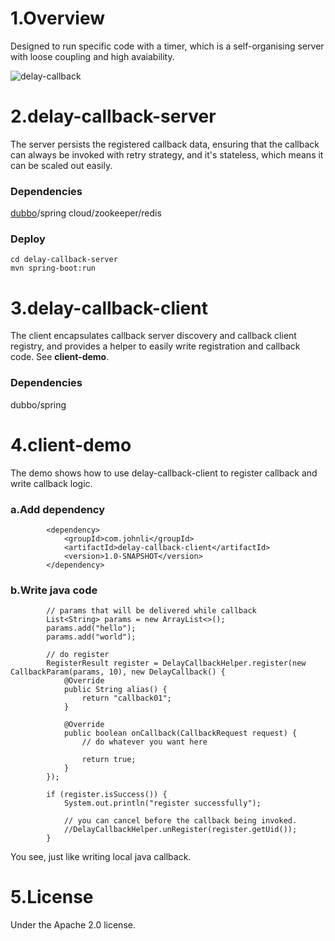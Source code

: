 
# 1.Overview

Designed to run specific code with a timer, which is a self-organising server with loose coupling and high avaiability.

![delay-callback](https://user-images.githubusercontent.com/1615053/45608444-715ae880-ba85-11e8-8484-22494f1259a2.png)

# 2.delay-callback-server
The server persists the registered callback data, ensuring that the callback can always be invoked with retry strategy, and it's stateless, which means it can be scaled out easily.

### Dependencies
[dubbo](http://dubbo.apache.org/en-us)/spring cloud/zookeeper/redis

### Deploy
```
cd delay-callback-server
mvn spring-boot:run
```

# 3.delay-callback-client
The client encapsulates callback server discovery and callback client registry, and provides a helper to easily write registration and callback code. See **client-demo**.

### Dependencies
dubbo/spring

# 4.client-demo
The demo shows how to use delay-callback-client to register callback and write callback logic.
### a.Add dependency
```
        <dependency>
            <groupId>com.johnli</groupId>
            <artifactId>delay-callback-client</artifactId>
            <version>1.0-SNAPSHOT</version>
        </dependency>
```
### b.Write java code
```
        // params that will be delivered while callback
        List<String> params = new ArrayList<>();
        params.add("hello");
        params.add("world");

        // do register
        RegisterResult register = DelayCallbackHelper.register(new CallbackParam(params, 10), new DelayCallback() {
            @Override
            public String alias() {
                return "callback01";
            }

            @Override
            public boolean onCallback(CallbackRequest request) {
                // do whatever you want here

                return true;
            }
        });

        if (register.isSuccess()) {
            System.out.println("register successfully");

            // you can cancel before the callback being invoked.
            //DelayCallbackHelper.unRegister(register.getUid());
        }
```
You see, just like writing local java callback.

# 5.License
Under the Apache 2.0 license.
